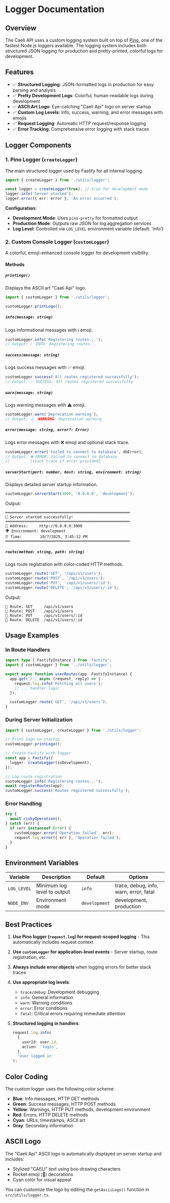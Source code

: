 # Logger Documentation

## Overview

The Caeli API uses a custom logging system built on top of [Pino](https://getpino.io/), one of the fastest Node.js loggers available. The logging system includes both structured JSON logging for production and pretty-printed, colorful logs for development.

## Features

- ✅ **Structured Logging**: JSON-formatted logs in production for easy parsing and analysis
- ✅ **Pretty Development Logs**: Colorful, human-readable logs during development
- ✅ **ASCII Art Logo**: Eye-catching "Caeli Api" logo on server startup
- ✅ **Custom Log Levels**: Info, success, warning, and error messages with emojis
- ✅ **Request Logging**: Automatic HTTP request/response logging
- ✅ **Error Tracking**: Comprehensive error logging with stack traces

## Logger Components

### 1. Pino Logger (`createLogger`)

The main structured logger used by Fastify for all internal logging.

```typescript
import { createLogger } from './utils/logger';

const logger = createLogger(true); // true for development mode
logger.info('Server started');
logger.error({ err: error }, 'An error occurred');
```

**Configuration:**

- **Development Mode**: Uses `pino-pretty` for formatted output
- **Production Mode**: Outputs raw JSON for log aggregation services
- **Log Level**: Controlled via `LOG_LEVEL` environment variable (default: 'info')

### 2. Custom Console Logger (`customLogger`)

A colorful, emoji-enhanced console logger for development visibility.

#### Methods

##### `printLogo()`

Displays the ASCII art "Caeli Api" logo.

```typescript
import { customLogger } from './utils/logger';

customLogger.printLogo();
```

##### `info(message: string)`

Logs informational messages with ℹ️ emoji.

```typescript
customLogger.info('Registering routes...');
// Output: ℹ️  INFO: Registering routes...
```

##### `success(message: string)`

Logs success messages with ✅ emoji.

```typescript
customLogger.success('All routes registered successfully');
// Output: ✅ SUCCESS: All routes registered successfully
```

##### `warn(message: string)`

Logs warning messages with ⚠️ emoji.

```typescript
customLogger.warn('Deprecation warning');
// Output: ⚠️  WARNING: Deprecation warning
```

##### `error(message: string, error?: Error)`

Logs error messages with ❌ emoji and optional stack trace.

```typescript
customLogger.error('Failed to connect to database', dbError);
// Output: ❌ ERROR: Failed to connect to database
//         [stack trace if error provided]
```

##### `serverStart(port: number, host: string, environment: string)`

Displays detailed server startup information.

```typescript
customLogger.serverStart(3000, '0.0.0.0', 'development');
```

Output:

```
═══════════════════════════════════════════════════════
🚀 Server started successfully!
═══════════════════════════════════════════════════════
📍 Address:     http://0.0.0.0:3000
🌍 Environment: development
⏰ Time:        10/7/2025, 3:45:12 PM
═══════════════════════════════════════════════════════
```

##### `route(method: string, path: string)`

Logs route registration with color-coded HTTP methods.

```typescript
customLogger.route('GET', '/api/v1/users');
customLogger.route('POST', '/api/v1/users');
customLogger.route('PUT', '/api/v1/users/:id');
customLogger.route('DELETE', '/api/v1/users/:id');
```

Output:

```
📌 Route: GET     /api/v1/users
📌 Route: POST    /api/v1/users
📌 Route: PUT     /api/v1/users/:id
📌 Route: DELETE  /api/v1/users/:id
```

## Usage Examples

### In Route Handlers

```typescript
import type { FastifyInstance } from 'fastify';
import { customLogger } from '../utils/logger';

export async function userRoutes(app: FastifyInstance) {
  app.get('/', async (request, reply) => {
    request.log.info('Fetching all users');
    // ... handler logic
  });

  customLogger.route('GET', '/api/v1/users');
}
```

### During Server Initialization

```typescript
import { customLogger, createLogger } from './utils/logger';

// Print logo on startup
customLogger.printLogo();

// Create Fastify with logger
const app = Fastify({
  logger: createLogger(isDevelopment),
});

// Log route registration
customLogger.info('Registering routes...');
await registerRoutes(app);
customLogger.success('Routes registered successfully');
```

### Error Handling

```typescript
try {
  await riskyOperation();
} catch (err) {
  if (err instanceof Error) {
    customLogger.error('Operation failed', err);
    request.log.error({ err }, 'Operation failed');
  }
}
```

## Environment Variables

| Variable    | Description                 | Default       | Options                                |
| ----------- | --------------------------- | ------------- | -------------------------------------- |
| `LOG_LEVEL` | Minimum log level to output | `info`        | trace, debug, info, warn, error, fatal |
| `NODE_ENV`  | Environment mode            | `development` | development, production                |

## Best Practices

1. **Use Pino logger (`request.log`) for request-scoped logging** - This automatically includes request context
2. **Use `customLogger` for application-level events** - Server startup, route registration, etc.
3. **Always include error objects** when logging errors for better stack traces
4. **Use appropriate log levels**:
   - `trace/debug`: Development debugging
   - `info`: General information
   - `warn`: Warning conditions
   - `error`: Error conditions
   - `fatal`: Critical errors requiring immediate attention

5. **Structured logging in handlers**:
   ```typescript
   request.log.info(
     {
       userId: user.id,
       action: 'login',
     },
     'User logged in'
   );
   ```

## Color Coding

The custom logger uses the following color scheme:

- **Blue**: Info messages, HTTP GET methods
- **Green**: Success messages, HTTP POST methods
- **Yellow**: Warnings, HTTP PUT methods, development environment
- **Red**: Errors, HTTP DELETE methods
- **Cyan**: URLs, timestamps, ASCII art
- **Gray**: Secondary information

## ASCII Logo

The "Caeli Api" ASCII logo is automatically displayed on server startup and includes:

- Stylized "CAELI" text using box-drawing characters
- Rocket emoji (🚀) decorations
- Cyan color for visual appeal

You can customize the logo by editing the `getAsciiLogo()` function in `src/utils/logger.ts`.
